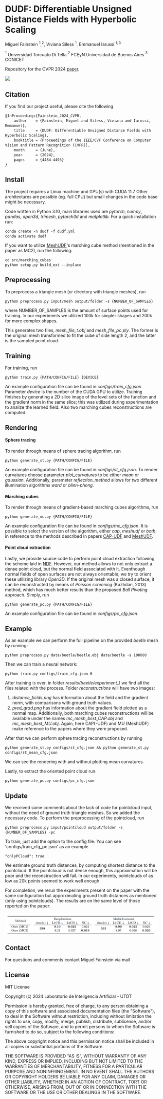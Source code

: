 # DUDF: Differentiable Unsigned Distance Fields with Hyperbolic Scaling
Miguel Fainstein $^{\text{1}}, ^{\text{2}}$, Viviana Siless $^{\text{1}}$, Emmanuel Iarussi $^{\text{1},\text{3}}$ 

$^{\text{1}}$ Universidad Torcuato Di Tella $^{\text{2}}$ FCEyN Universidad de Buenos Aires $^{\text{3}}$ CONICET

Repository for the CVPR 2024 [paper](https://lia-ditella.github.io/DUDF/).

<img src="resources/teaser.png">

## Citation

If you find our project useful, please cite the following

```     
@InProceedings{Fainstein_2024_CVPR,
    author    = {Fainstein, Miguel and Siless, Viviana and Iarussi, Emmanuel},
    title     = {DUDF: Differentiable Unsigned Distance Fields with Hyperbolic Scaling},
    booktitle = {Proceedings of the IEEE/CVF Conference on Computer Vision and Pattern Recognition (CVPR)},
    month     = {June},
    year      = {2024},
    pages     = {4484-4493}
}
```

## Install

The project requires a Linux machine and GPU(s) with CUDA 11.7
Other architectures are possible (eg. full CPU) but small changes in the code base might be necessary.

Code written in Python 3.10, main libraries used are *pytorch*, *numpy*, *pandas*, *open3d*, *trimesh*, *pytorch3d* and *matplotlib*.
For a quick installation run:

```
conda create -n dudf -f dudf.yml
conda activate dudf
```

If you want to utilize [MeshUDF](https://bguillard.github.io/meshudf/)'s marching cube method (mentioned in the paper as MC2), run the following:
```
cd src/marching_cubes
python setup.py build_ext --inplace
```

## Preprocessing
To preprocess a triangle mesh (or directory with triangle meshes), run
```
python preprocess.py input/mesh output/folder -s {NUMBER_OF_SAMPLES}
```

where NUMBER_OF_SAMPLES is the amount of surface points used for training. In our experiments we utilized 100k for simpler shapes and 200k for more complex shapes.

This generates two files, *mesh_file_t.obj* and *mesh_file_pc.ply*. The former is the original mesh transformed to fit the cube of side length 2, and the latter is the sampled point cloud.

## Training

For training, run
```
python train.py {PATH/CONFIG/FILE} {DEVICE}
```
An example configuration file can be found in *configs/train_cfg.json*. Parameter *device* is the number of the CUDA GPU to utilize. Training finishes by generating a 2D slice image of the level sets of the function and the gradient norm in the same slice; this was utilized during experimentation to analize the learned field. Also two marching cubes reconstructions are computed.

## Rendering

#### Sphere tracing
To render through means of sphere tracing algorithm, run
```
python generate_st.py {PATH/CONFIG/FILE}
```

An example configuration file can be found in *configs/st_cfg.json*. To render curvatures choose parameter *plot_curvatures* to be either *mean* or *gaussian*. Additionally, parameter *reflection_method* allows for two different illumination algorithms *ward* or *blinn-phong*.

#### Marching cubes

To render through means of gradient-based marching cubes algorithms, run
```
python generate_mc.py {PATH/CONFIG/FILE}
```

An example configuration file can be found in *configs/mc_cfg.json*. It is possible to select the version of the algorithm, either *cap*, *meshudf* or *both*; in reference to the methods described in papers [CAP-UDF](https://junshengzhou.github.io/CAP-UDF/) and [MeshUDF](https://bguillard.github.io/meshudf/).

#### Point cloud extraction

Lastly, we provide source code to perform point cloud extraction following the scheme laid in [NDF](https://virtualhumans.mpi-inf.mpg.de/ndf/). However, our method allows to not only extract a dense point cloud, but the normal field associated with it. Eventhough normal fields of open surfaces are not always orientable, we try to orient these utilizing library *Open3D*. If the original mesh was a closed surface, it can be reconstructed by means of *Poisson screening* (Kazhdan, 2013) method, which has much better results than the proposed *Ball Pivoting* approach. Simply, run

```
python generate_pc.py {PATH/CONFIG/FILE}
```

An example configuration file can be found in *configs/pc_cfg.json*.

## Example

As an example we can perform the full pipeline on the provided *beetle* mesh by running:
```
python preprocess.py data/beetle/beetle.obj data/beetle -s 100000
```
Then we can train a neural network:
```
python train.py configs/train_cfg.json 0
```
After training is over, in folder *results/beetle/experiment_1* we find all the files related with the process. Folder *reconstructions* will have two images:
1. *distance_fields.png* has information about the field and the gradient norm, with comparisons with ground truth values.
2. *pred_grad.png* has information about the gradient field plotted as a normal map.
Additionally, both marching cubes reconstructions will be available under the names *mc_mesh_best_CAP.obj* and *mc_mesh_best_MU.obj*. Again, here CAP(-UDF) and MU (MeshUDF) make reference to the papers where they were proposed.

After that we can perform sphere tracing reconstructions by running
```
python generate_st.py configs/st_cfg.json && python generate_st.py configs/st_mean_cfg.json
```
We can see the rendering with and without plotting mean curvatures.

Lastly, to extract the oriented point cloud run
```
python generate_pc.py configs/pc_cfg.json
```

## Update

We received some comments about the lack of code for pointcloud input, without the need of ground truth triangle meshes. So we added the necessary code.
To perform the preprocessing of the pointcloud, run 
```
python preprocess.py input/pointcloud output/folder -s {NUMBER_OF_SAMPLES} -pc
```

To train, just add the option to the config file. You can see 'configs/train_cfg_pc.json' as an example.
```
"onlyPCloud": true
```

We estimate ground truth distances, by computing shortest distance to the pointcloud. If the pointcloud is not dense enough, this approximation will be poor and the reconstruction will fail. In our experiments, pointclouds of as low as 20k points seemed to work well enough.

For completion, we rerun the experiments present on the paper with the same configuration but approximating ground truth distances as mentioned (only using pointclouds). The results are on the same level of those reported on the paper:

<img src="resources/table_pointcloud.png">

## Contact

For questions and comments contact Miguel Fainstein via mail

## License
MIT License

Copyright (c) 2024 Laboratorio de Inteligencia Artificial - UTDT

Permission is hereby granted, free of charge, to any person obtaining a copy
of this software and associated documentation files (the "Software"), to deal
in the Software without restriction, including without limitation the rights
to use, copy, modify, merge, publish, distribute, sublicense, and/or sell
copies of the Software, and to permit persons to whom the Software is
furnished to do so, subject to the following conditions:

The above copyright notice and this permission notice shall be included in all
copies or substantial portions of the Software.

THE SOFTWARE IS PROVIDED "AS IS", WITHOUT WARRANTY OF ANY KIND, EXPRESS OR
IMPLIED, INCLUDING BUT NOT LIMITED TO THE WARRANTIES OF MERCHANTABILITY,
FITNESS FOR A PARTICULAR PURPOSE AND NONINFRINGEMENT. IN NO EVENT SHALL THE
AUTHORS OR COPYRIGHT HOLDERS BE LIABLE FOR ANY CLAIM, DAMAGES OR OTHER
LIABILITY, WHETHER IN AN ACTION OF CONTRACT, TORT OR OTHERWISE, ARISING FROM,
OUT OF OR IN CONNECTION WITH THE SOFTWARE OR THE USE OR OTHER DEALINGS IN THE
SOFTWARE.
